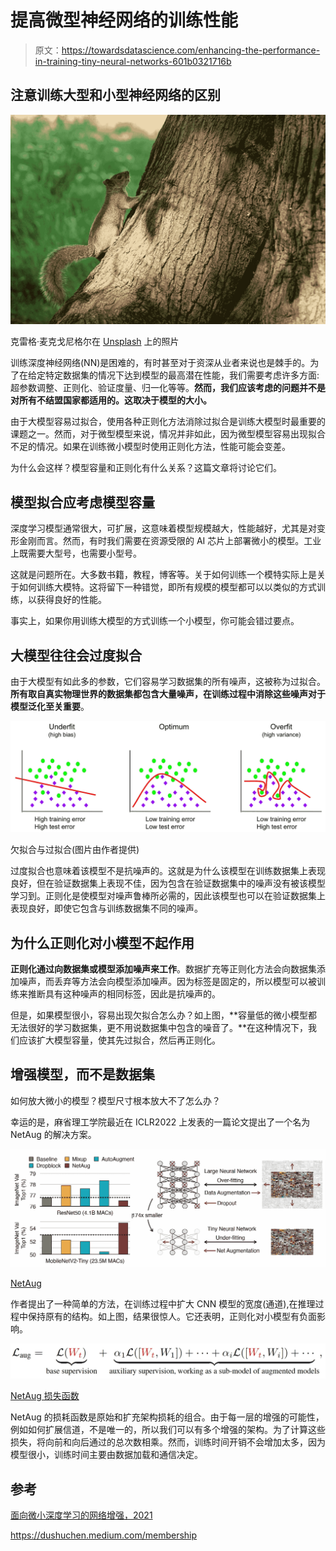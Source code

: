 # 提高微型神经网络的训练性能

> 原文：<https://towardsdatascience.com/enhancing-the-performance-in-training-tiny-neural-networks-601b0321716b>

## 注意训练大型和小型神经网络的区别

![](img/89eca7e8742f7865672d067a0c016fd2.png)

克雷格·麦克戈尼格尔在 [Unsplash](https://unsplash.com?utm_source=medium&utm_medium=referral) 上的照片

训练深度神经网络(NN)是困难的，有时甚至对于资深从业者来说也是棘手的。为了在给定特定数据集的情况下达到模型的最高潜在性能，我们需要考虑许多方面:超参数调整、正则化、验证度量、归一化等等。**然而，我们应该考虑的问题并不是对所有不结盟国家都适用的。这取决于模型的大小。**

由于大模型容易过拟合，使用各种正则化方法消除过拟合是训练大模型时最重要的课题之一。然而，对于微型模型来说，情况并非如此，因为微型模型容易出现拟合不足的情况。如果在训练微小模型时使用正则化方法，性能可能会变差。

为什么会这样？模型容量和正则化有什么关系？这篇文章将讨论它们。

## 模型拟合应考虑模型容量

深度学习模型通常很大，可扩展，这意味着模型规模越大，性能越好，尤其是对变形金刚而言。然而，有时我们需要在资源受限的 AI 芯片上部署微小的模型。工业上既需要大型号，也需要小型号。

这就是问题所在。大多数书籍，教程，博客等。关于如何训练一个模特实际上是关于如何训练大模特。这将留下一种错觉，即所有规模的模型都可以以类似的方式训练，以获得良好的性能。

事实上，如果你用训练大模型的方式训练一个小模型，你可能会错过要点。

## 大模型往往会过度拟合

由于大模型有如此多的参数，它们容易学习数据集的所有噪声，这被称为过拟合。**所有取自真实物理世界的数据集都包含大量噪声，在训练过程中消除这些噪声对于模型泛化至关重要**。

![](img/aa98a9ed86c02dec3c6d2766133576ec.png)

欠拟合与过拟合(图片由作者提供)

过度拟合也意味着该模型不是抗噪声的。这就是为什么该模型在训练数据集上表现良好，但在验证数据集上表现不佳，因为包含在验证数据集中的噪声没有被该模型学习到。正则化是使模型对噪声鲁棒所必需的，因此该模型也可以在验证数据集上表现良好，即使它包含与训练数据集不同的噪声。

## 为什么正则化对小模型不起作用

**正则化通过向数据集或模型添加噪声来工作**。数据扩充等正则化方法会向数据集添加噪声，而丢弃等方法会向模型添加噪声。因为标签是固定的，所以模型可以被训练来推断具有这种噪声的相同标签，因此是抗噪声的。

但是，如果模型很小，容易出现欠拟合怎么办？如上图，**容量低的微小模型都无法很好的学习数据集，更不用说数据集中包含的噪音了。**在这种情况下，我们应该扩大模型容量，使其先过拟合，然后再正则化。

## **增强模型，而不是数据集**

如何放大微小的模型？模型尺寸根本放大不了怎么办？

幸运的是，麻省理工学院最近在 ICLR2022 上发表的一篇论文提出了一个名为 NetAug 的解决方案。

![](img/f2ef51ab41f2b853d9b662338c30a9b3.png)

[NetAug](https://arxiv.org/pdf/2110.08890.pdf)

作者提出了一种简单的方法，在训练过程中扩大 CNN 模型的宽度(通道),在推理过程中保持原有的结构。如上图，结果很惊人。它还表明，正则化对小模型有负面影响。

![](img/f6e2cf30c319062be35fef645aee5ffb.png)

[NetAug 损失函数](https://arxiv.org/pdf/2110.08890.pdf)

NetAug 的损耗函数是原始和扩充架构损耗的组合。由于每一层的增强的可能性，例如如何扩展信道，不是唯一的，所以我们可以有多个增强的架构。为了计算这些损失，将向前和向后通过的总次数相乘。然而，训练时间开销不会增加太多，因为模型很小，训练时间主要由数据加载和通信决定。

## 参考

[面向微小深度学习的网络增强，2021](https://arxiv.org/pdf/2110.08890.pdf)

<https://dushuchen.medium.com/membership> 